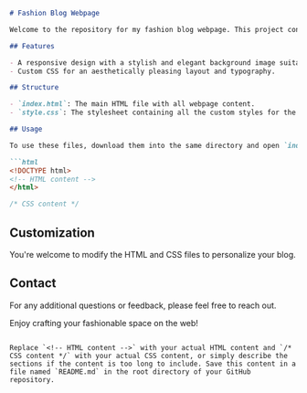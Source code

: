 ```markdown
# Fashion Blog Webpage

Welcome to the repository for my fashion blog webpage. This project contains a simple yet elegant webpage designed for fashion enthusiasts.

## Features

- A responsive design with a stylish and elegant background image suitable for fashion blogs.
- Custom CSS for an aesthetically pleasing layout and typography.

## Structure

- `index.html`: The main HTML file with all webpage content.
- `style.css`: The stylesheet containing all the custom styles for the webpage.

## Usage

To use these files, download them into the same directory and open `index.html` with a web browser.

```html
<!DOCTYPE html>
<!-- HTML content -->
</html>
```

```css
/* CSS content */
```

## Customization

You're welcome to modify the HTML and CSS files to personalize your blog.

## Contact

For any additional questions or feedback, please feel free to reach out.

Enjoy crafting your fashionable space on the web!
```

Replace `<!-- HTML content -->` with your actual HTML content and `/* CSS content */` with your actual CSS content, or simply describe the sections if the content is too long to include. Save this content in a file named `README.md` in the root directory of your GitHub repository.
